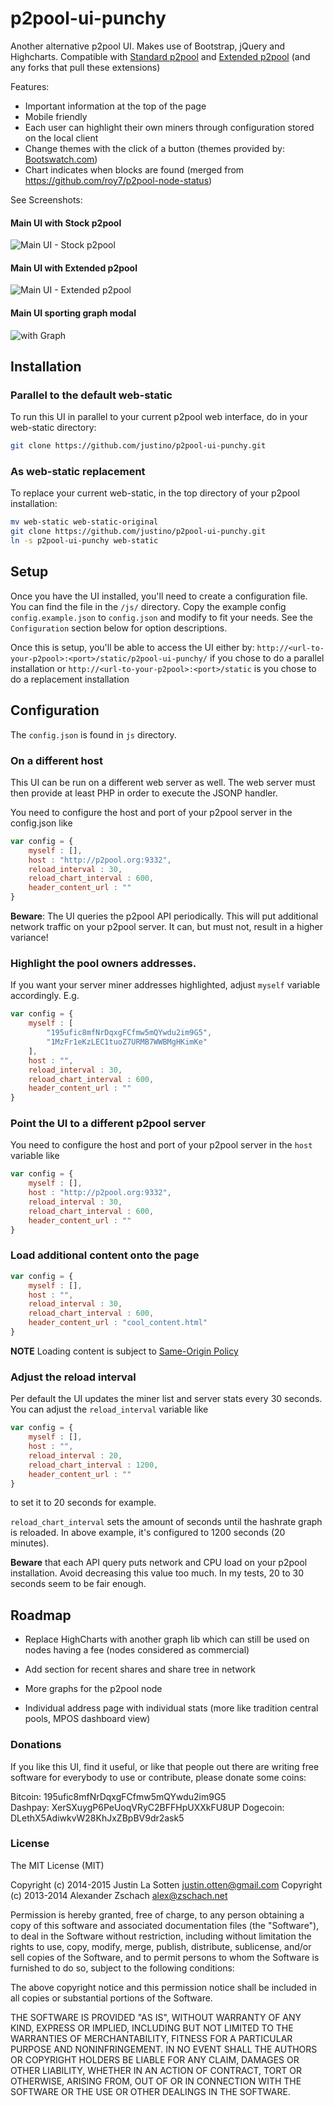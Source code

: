 p2pool-ui-punchy
==================

Another alternative p2pool UI.
Makes use of Bootstrap, jQuery and Highcharts.
Compatible with [Standard p2pool](https://github.com/forrestv/p2pool) and [Extended p2pool](https://github.com/mmouse-/p2pool-vtc) (and any forks that pull these extensions)

Features:
- Important information at the top of the page
- Mobile friendly
- Each user can highlight their own miners through configuration stored on the local client
- Change themes with the click of a button (themes provided by: [Bootswatch.com](http://bootswatch.com))
- Chart indicates when blocks are found (merged from https://github.com/roy7/p2pool-node-status)

See Screenshots:

#### Main UI with Stock p2pool
![Main UI - Stock p2pool](/img/screenshot_stock_p2pool.png?raw=true "Main UI - Stock p2pool")

#### Main UI with Extended p2pool
![Main UI - Extended p2pool](/img/screenshot_extended_p2pool.png?raw=true "Main UI - Extended p2pool")

#### Main UI sporting graph modal
![with Graph](/img/screenshot-graph.png?raw=true "with Graph")

## Installation

### Parallel to the default web-static

To run this UI in parallel to your current p2pool web interface, do in your web-static directory:

``` Bash
git clone https://github.com/justino/p2pool-ui-punchy.git
```

### As web-static replacement

To replace your current web-static, in the top directory of your p2pool installation:

``` Bash
mv web-static web-static-original
git clone https://github.com/justino/p2pool-ui-punchy.git
ln -s p2pool-ui-punchy web-static
```

## Setup

Once you have the UI installed, you'll need to create a configuration file.
You can find the file in the `/js/` directory.
Copy the example config `config.example.json` to `config.json` and modify to fit your needs.
See the `Configuration` section below for option descriptions.

Once this is setup, you'll be able to access the UI either by:
`http://<url-to-your-p2pool>:<port>/static/p2pool-ui-punchy/` if you chose to do a parallel installation
or
`http://<url-to-your-p2pool>:<port>/static` is you chose to do a replacement installation

## Configuration

The `config.json` is found in `js` directory.
    
### On a different host

This UI can be run on a different web server as well.  The web server must then provide at least PHP in order to execute the JSONP handler.

You need to configure the host and port of your p2pool server in the config.json like

``` JavaScript
var config = {
    myself : [],
    host : "http://p2pool.org:9332",
    reload_interval : 30,
    reload_chart_interval : 600,
    header_content_url : ""
}
```

**Beware**:  The UI queries the p2pool API periodically.  This will put additional network traffic on your p2pool server.  It can, but must not, result in a higher variance!

### Highlight the pool owners addresses.

If you want your server miner addresses highlighted, adjust `myself` variable accordingly. E.g.

``` JavaScript
var config = {
    myself : [
        "195ufic8mfNrDqxgFCfmw5mQYwdu2im9G5",
        "1MzFr1eKzLEC1tuoZ7URMB7WWBMgHKimKe"
    ],
    host : "",
    reload_interval : 30,
    reload_chart_interval : 600,
    header_content_url : ""
}
```

### Point the UI to a different p2pool server

You need to configure the host and port of your p2pool server in the `host` variable like

``` JavaScript
var config = {
    myself : [],
    host : "http://p2pool.org:9332",
    reload_interval : 30,
    reload_chart_interval : 600,
    header_content_url : ""
}
```

### Load additional content onto the page

``` JavaScript
var config = {
    myself : [],
    host : "",
    reload_interval : 30,
    reload_chart_interval : 600,
    header_content_url : "cool_content.html"
}
```

**NOTE** Loading content is subject to [Same-Origin Policy](http://en.wikipedia.org/wiki/Same_origin_policy)

### Adjust the reload interval

Per default the UI updates the miner list and server stats every 30 seconds.  You can adjust the `reload_interval` variable like

``` JavaScript
var config = {
    myself : [],
    host : "",
    reload_interval : 20,
    reload_chart_interval : 1200,
    header_content_url : ""
}
```

to set it to 20 seconds for example.

`reload_chart_interval` sets the amount of seconds until the hashrate graph is reloaded.  In above example, it's configured to 1200 seconds (20 minutes).

**Beware** that each API query puts network and CPU load on your p2pool installation.  Avoid decreasing this value too much.  In my tests, 20 to 30 seconds seem to be fair enough.

## Roadmap

- Replace HighCharts with another graph lib which can still be used on nodes having a fee (nodes considered as commercial)

- Add section for recent shares and share tree in network

- More graphs for the p2pool node

- Individual address page with individual stats (more like tradition central pools, MPOS dashboard view)

### Donations

If you like this UI, find it useful, or like that people out there are writing free software for everybody to use or contribute, please donate some coins:

Bitcoin: 195ufic8mfNrDqxgFCfmw5mQYwdu2im9G5   
Dashpay: XerSXuygP6PeUoqVRyC2BFFHpUXXkFU8UP
Dogecoin: DLethX5AdiwkvW28KhJxZBpBV9dr2ask5

### License

The MIT License (MIT)

Copyright (c) 2014-2015 Justin La Sotten justin.otten@gmail.com
Copyright (c) 2013-2014 Alexander Zschach alex@zschach.net

Permission is hereby granted, free of charge, to any person obtaining a copy of this software and associated documentation files (the "Software"), to deal in the Software without restriction, including without limitation the rights to use, copy, modify, merge, publish, distribute, sublicense, and/or sell copies of the Software, and to permit persons to whom the Software is furnished to do so, subject to the following conditions:

The above copyright notice and this permission notice shall be included in all copies or substantial portions of the Software.

THE SOFTWARE IS PROVIDED "AS IS", WITHOUT WARRANTY OF ANY KIND, EXPRESS OR IMPLIED, INCLUDING BUT NOT LIMITED TO THE WARRANTIES OF MERCHANTABILITY, FITNESS FOR A PARTICULAR PURPOSE AND NONINFRINGEMENT. IN NO EVENT SHALL THE AUTHORS OR COPYRIGHT HOLDERS BE LIABLE FOR ANY CLAIM, DAMAGES OR OTHER LIABILITY, WHETHER IN AN ACTION OF CONTRACT, TORT OR OTHERWISE, ARISING FROM, OUT OF OR IN CONNECTION WITH THE SOFTWARE OR THE USE OR OTHER DEALINGS IN THE SOFTWARE.

